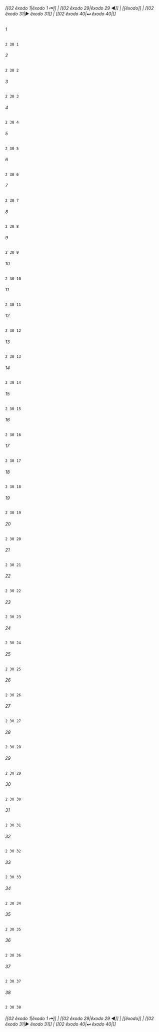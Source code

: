 
###### [[02 êxodo 1|êxodo 1 ⏮]] | [[02 êxodo 29|êxodo 29 ◀]] | [[êxodo]] | [[02 êxodo 31|▶ êxodo 31]] | [[02 êxodo 40|⏭ êxodo 40|]]

###### 1
``` verse
2 30 1 
```
###### 2
``` verse
2 30 2 
```
###### 3
``` verse
2 30 3 
```
###### 4
``` verse
2 30 4 
```
###### 5
``` verse
2 30 5 
```
###### 6
``` verse
2 30 6 
```
###### 7
``` verse
2 30 7 
```
###### 8
``` verse
2 30 8 
```
###### 9
``` verse
2 30 9 
```
###### 10
``` verse
2 30 10 
```
###### 11
``` verse
2 30 11 
```
###### 12
``` verse
2 30 12 
```
###### 13
``` verse
2 30 13 
```
###### 14
``` verse
2 30 14 
```
###### 15
``` verse
2 30 15 
```
###### 16
``` verse
2 30 16 
```
###### 17
``` verse
2 30 17 
```
###### 18
``` verse
2 30 18 
```
###### 19
``` verse
2 30 19 
```
###### 20
``` verse
2 30 20 
```
###### 21
``` verse
2 30 21 
```
###### 22
``` verse
2 30 22 
```
###### 23
``` verse
2 30 23 
```
###### 24
``` verse
2 30 24 
```
###### 25
``` verse
2 30 25 
```
###### 26
``` verse
2 30 26 
```
###### 27
``` verse
2 30 27 
```
###### 28
``` verse
2 30 28 
```
###### 29
``` verse
2 30 29 
```
###### 30
``` verse
2 30 30 
```
###### 31
``` verse
2 30 31 
```
###### 32
``` verse
2 30 32 
```
###### 33
``` verse
2 30 33 
```
###### 34
``` verse
2 30 34 
```
###### 35
``` verse
2 30 35 
```
###### 36
``` verse
2 30 36 
```
###### 37
``` verse
2 30 37 
```
###### 38
``` verse
2 30 38 
```

###### [[02 êxodo 1|êxodo 1 ⏮]] | [[02 êxodo 29|êxodo 29 ◀]] | [[êxodo]] | [[02 êxodo 31|▶ êxodo 31]] | [[02 êxodo 40|⏭ êxodo 40|]]

